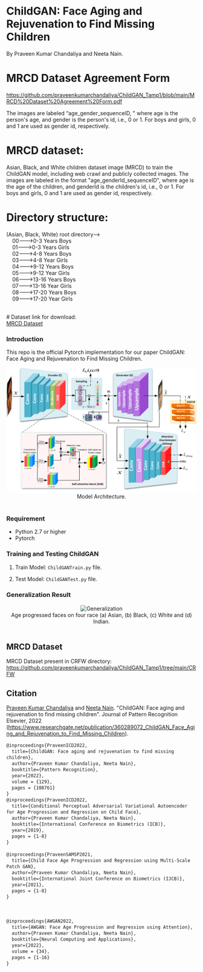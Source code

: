 # ChildGAN: Face Aging and Rejuvenation to Find Missing Children
By Praveen Kumar Chandaliya and Neeta Nain. 

# MRCD Dataset Agreement Form
https://github.com/praveenkumarchandaliya/ChildGAN_Tamp1/blob/main/MRCD%20Dataset%20Agreement%20Form.pdf

The images are labeled “age_gender_sequenceID, " where age is the person's age, and gender is the person's id, i.e., 0 or 1. For boys and girls, 0 and 1 are used as gender id, respectively.


# MRCD dataset:  
Asian, Black, and White children dataset image (MRCD) to train the ChildGAN model, including web crawl and publicly collected images.
The images are labeled in the format "age_genderId_sequenceID", where age is the age of the children, and genderId is the children's id, i.e., 0 or 1. For boys and girls, 0 and 1 are used as gender id, respectively.

# Directory structure: <br />
   (Asian, Black, White) root directory--> <br />
     &nbsp; &nbsp;   00--->0-3 Years Boys <br />
     &nbsp; &nbsp;   01--->0-3 Years Girls <br />
     &nbsp; &nbsp;   02--->4-8 Years Boys <br />
     &nbsp; &nbsp;   03--->4-8 Year Girls <br />
     &nbsp; &nbsp;   04--->9-12 Years Boys <br />
     &nbsp; &nbsp;   05--->9-12 Year Girls <br />
     &nbsp; &nbsp;   06--->13-16 Years Boys <br />
     &nbsp; &nbsp;   07--->13-16 Year Girls <br />
     &nbsp; &nbsp;   08--->17-20 Years Boys <br />
     &nbsp; &nbsp;   09--->17-20 Year Girls <br />
              

<br/>
# Dataset link for download: <br/>
<a href="https://drive.google.com/file/d/1_jOclJy3AFbSHzKsuIh7QD-UOsb5p2RT/view?usp=drive_link">MRCD Dataset<a>


### Introduction

This repo is the official Pytorch implementation for our paper ChildGAN: Face Aging and Rejuvenation to Find Missing Children.

<div align="center">
<img align="center" src="images/ChildGAN.png" width="600" alt="ChildGAN Framework">
</div>
<div align="center">
Model Architecture.
</div>
<br/>

### Requirement

- Python 2.7 or higher
- Pytorch 

### Training and Testing ChildGAN

1. Train Model: `ChildGANTrain.py` file.

2. Test  Model: `ChildGANTest.py` file.

### Generalization Result

<div align="center">
<img align="center" src="images/SkinColorFinal.png" alt="Generalization">
</div>
<div align="center">
Age progressed faces on four race (a) Asian, (b) Black, (c) White and (d) Indian.
</div>
<br/>

## MRCD Dataset
MRCD Dataset present in CRFW directory: https://github.com/praveenkumarchandaliya/ChildGAN_Tamp1/tree/main/CRFW
## Citation
[Praveen Kumar Chandaliya](https://github.com/praveenkumarchandaliya/ChildGAN_Tamp1/) and [Neeta Nain](https://github.com/praveenkumarchandaliya/ChildGAN_Tamp1/). "ChildGAN: Face aging and rejuvenation to find missing children". Journal of Pattern Recognition Elsevier, 2022 (https://www.researchgate.net/publication/360289072_ChildGAN_Face_Aging_and_Rejuvenation_to_Find_Missing_Children).
```
@inproceedings{PraveenICD2022,
  title={ChildGAN: Face aging and rejuvenation to find missing children},
  author={Praveen Kumar Chandaliya, Neeta Nain},
  booktitle={Pattern Recognition},
  year={2022},
  volume = {129},
  pages = {108761}
}
@inproceedings{PraveenICD2022,
  title={Conditional Perceptual Adversarial Variational Autoencoder for Age Progression and Regression on Child Face},
  author={Praveen Kumar Chandaliya, Neeta Nain},
  booktitle={International Conference on Biometrics (ICB)},
  year={2019},
  pages = {1-8}
}

@inproceedings{PraveenSAMSP2021,
  title={Child Face Age Progression and Regression using Multi-Scale Patch GAN},
  author={Praveen Kumar Chandaliya, Neeta Nain},
  booktitle={International Joint Conference on Biometrics (IJCB)},
  year={2021},
  pages = {1-8}
}



@inproceedings{AWGAN2022,
  title={AWGAN: Face Age Progression and Regression using Attention},
  author={Praveen Kumar Chandaliya, Neeta Nain},
  booktitle={Neural Computing and Applications},
  year={2022},
  volume = {34},
  pages = {1-16}
}

 

```



